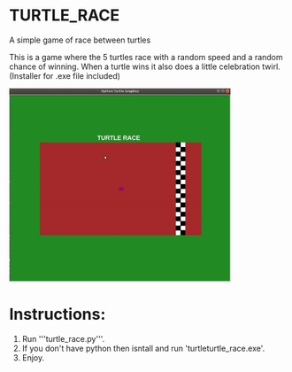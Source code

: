 # TURTLE_RACE
 A simple game of race between turtles

This is a game where the 5 turtles race with a random speed and a random chance of winning. When a turtle wins it also does a little celebration twirl.
(Installer for .exe file included)

<img src="https://github.com/shubham1208/TURTLE_RACE/blob/main/turtle_race_demo.gif" width="400" width="400"/>

# Instructions:
1. Run '''turtle_race.py'''.
2. If you don't have python then isntall and run 'turtleturtle_race.exe'.
3. Enjoy.
